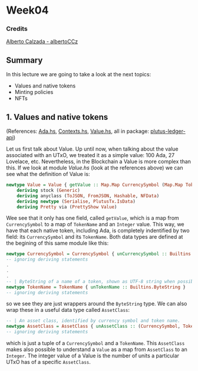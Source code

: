 # Week04

### Credits

[Alberto Calzada - albertoCCz](https://github.com/albertoCCz)

## Summary
In this lecture we are going to take a look at the next topics:
- Values and native tokens
- Minting policies
- NFTs

## 1. Values and native tokens
(References: [Ada.hs](https://github.com/input-output-hk/plutus/blob/master/plutus-ledger-api/src/Plutus/V1/Ledger/Ada.hs), [Contexts.hs](https://github.com/input-output-hk/plutus/blob/master/plutus-ledger-api/src/Plutus/V1/Ledger/Contexts.hs), [Value.hs](https://github.com/input-output-hk/plutus/blob/master/plutus-ledger-api/src/Plutus/V1/Ledger/Value.hs), all in package: [plutus-ledger-api](https://github.com/input-output-hk/plutus/tree/master/plutus-ledger-api))

Let us first talk about Value. Up until now, when talking about the value associated with an UTxO, we treated it as a simple value: 100 Ada, 27 Lovelace, etc. Nevertheless, in the Blockchain a Value is more complex than this. If we look at module _Value.hs_ (look at the references above) we can see what the definition of Value is:
```haskell
newtype Value = Value { getValue :: Map.Map CurrencySymbol (Map.Map TokenName Integer) }
    deriving stock (Generic)
    deriving anyclass (ToJSON, FromJSON, Hashable, NFData)
    deriving newtype (Serialise, PlutusTx.IsData)
    deriving Pretty via (PrettyShow Value)
```
Wee see that it only has one field, called `getValue`, which is a map from `CurrencySymbol` to a map of `TokenName` and an `Integer` value. This way, we have that each native token, including Ada, is completely indentified by two field: its `CurrencySymbol` and its `TokenName`. Both data types are defined at the begining of this same module like this:
```haskell
newtype CurrencySymbol = CurrencySymbol { unCurrencySymbol :: Builtins.ByteString }
-- ignoring deriving statements
.
.
.
-- | ByteString of a name of a token, shown as UTF-8 string when possible
newtype TokenName = TokenName { unTokenName :: Builtins.ByteString }
-- ignoring deriving statements
```
so we see they are just wrappers around the `ByteString` type. We can also wrap these in a useful data type called `AssetClass`:
```haskell
-- | An asset class, identified by currency symbol and token name.
newtype AssetClass = AssetClass { unAssetClass :: (CurrencySymbol, TokenName) }
-- ignoring deriving statements
```
which is just a tuple of a `CurrencySymbol` and a `TokenName`. This `AssetClass` makes also possible to understand a `Value` as a map from `AssetClass` to an `Integer`. The integer value of a Value is the number of units a particular UTxO has of a specific `AssetClass`.
